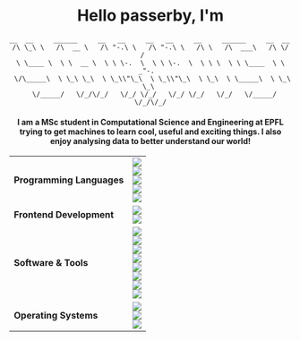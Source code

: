 <div align="center">
<h1 align="center">Hello passerby, I'm </h1>
  
```
__  __     ______     __   __     __   __     __     ______     __  __    
/\ \_\ \   /\  __ \   /\ "-.\ \   /\ "-.\ \   /\ \   /\  ___\   /\ \/ /    
\ \____ \  \ \  __ \  \ \ \-.  \  \ \ \-.  \  \ \ \  \ \ \____  \ \  _"-.  
 \/\_____\  \ \_\ \_\  \ \_\\"\_\  \ \_\\"\_\  \ \_\  \ \_____\  \ \_\ \_\ 
  \/_____/   \/_/\/_/   \/_/ \/_/   \/_/ \/_/   \/_/   \/_____/   \/_/\/_/
```
                                                                           

<h4 align="center">I am a MSc student in Computational Science and Engineering at EPFL trying to get machines to learn cool, useful and exciting things. I also enjoy analysing data to better understand our world! </h4>

<div align="center">

<table>
  <tr>
    <td><b>Programming Languages</b></td>
    <td>
      <img src="https://img.shields.io/badge/Python-3776AB?style=flat-square&logo=Python&logoColor=white">
      <br>
      <img src="https://img.shields.io/badge/C%2B%2B-00599C?style=flat-square&logo=c%2B%2B&logoColor=white">
      <br>
      <img src="https://img.shields.io/badge/C-A8B9CC?style=flat-square&logo=C&logoColor=white">
      <br>
      <img src="https://img.shields.io/badge/JavaScript-F7DF1E?style=flat-square&logo=JavaScript&logoColor=white">
      <br>
      <img src="https://img.shields.io/badge/Shell-FFD500?style=flat-square&logo=Shell&logoColor=white">
    </td>
  </tr>
  <tr>
    <td><b>Frontend Development</b></td>
    <td>
      <img src="https://img.shields.io/badge/HTML-E34F26?style=flat-square&logo=HTML5&logoColor=white">
      <br>
      <img src="https://img.shields.io/badge/CSS-1572B6?style=flat-square&logo=CSS3&logoColor=white">
    </td>
  </tr>
  <tr>
    <td><b>Software & Tools</b></td>
    <td>
      <img src="https://img.shields.io/badge/Git-F05032?style=flat-square&logo=Git&logoColor=white">
      <br>
      <img src="https://img.shields.io/badge/GitHub-181717?style=flat-square&logo=GitHub&logoColor=white">
      <br>
      <img src="https://img.shields.io/badge/Markdown-000000?style=flat-square&logo=Markdown&logoColor=white">
      <br>
      <img src="https://img.shields.io/badge/Apache%20Spark-FDEE21?style=flat-square&logo=apachespark&logoColor=black">
      <br>
      <img src="https://img.shields.io/badge/Apache%20Hadoop-66CCFF?style=flat-square&logo=apachehadoop&logoColor=black">
      <br>
      <img src="https://img.shields.io/badge/LaTeX-008080?style=flat-square&logo=LaTeX&logoColor=white">
      <br>
      <img src="https://img.shields.io/badge/JSON-000000?style=flat-square&logo=JSON&logoColor=white">
      <br>
      <img src="https://img.shields.io/badge/docker-%230db7ed.svg?style=flat-square&logo=docker&logoColor=white">
    </td>
  </tr>
  <tr>
    <td><b>Operating Systems</b></td>
    <td>
      <img src="https://img.shields.io/badge/Windows-0078D6?style=flat-square&logo=Windows&logoColor=white">
      <br>
      <img src="https://img.shields.io/badge/Linux-FCC624?style=flat-square&logo=linux&logoColor=black">
      <br>
      <img src="https://img.shields.io/badge/Ubuntu-E95420?style=flat-square&logo=Ubuntu&logoColor=white">
    </td>
  </tr>
</table>

</div>


